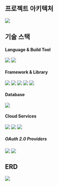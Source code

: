 ## 프로젝트 아키텍처
<div>
<img src="https://user-images.githubusercontent.com/93714741/196023117-fd6ac7eb-8783-49a3-b948-2d800c4b8ff0.png">
</div>

## 기술 스택
#### Language & Build Tool
<div>
    <img src="https://img.shields.io/badge/JAVA-007396?style=for-the-badge&logo=java&logoColor=white">
    <img src="https://img.shields.io/badge/GRADLE-02303A?style=for-the-badge&logo=GRADLE&logoColor=white">
</div>

#### Framework & Library
<div>
<img src="https://img.shields.io/badge/NGINX-009639?style=for-the-badge&logo=NGINX&logoColor=white"/>
    <img src="https://img.shields.io/badge/Spring%20Boot-6DB33F?style=for-the-badge&logo=SpringBoot&logoColor=white">
    <img src="https://img.shields.io/badge/Spring%20Security-6DB33F?style=for-the-badge&logo=SpringSecurity&logoColor=white">
    <img src="https://img.shields.io/badge/Spring%20Data%20JPA-6DB33F?style=for-the-badge&logo=SpringBoot&logoColor=white">
    <img src="https://img.shields.io/badge/Junit5-25A162?style=for-the-badge&logo=Junit5&logoColor=white">
</div>


#### Database
<div>
    <img src="https://img.shields.io/badge/MySQL-4479A1?style=for-the-badge&logo=MySQL&logoColor=white">
</div>

#### Cloud Services
<div>
    <img src="https://img.shields.io/badge/Amazon%20EC2-232F3E?style=for-the-badge&logo=Amazon EC2&logoColor=FF9A00">
<img src="https://img.shields.io/badge/AWS%20RDS-232F3E?style=for-the-badge&logo=AmazonAWS&logoColor=FF9A00"/>
<img src="https://img.shields.io/badge/AWS%20S3-232F3E?style=for-the-badge&logo=AmazonAWS&logoColor=FF9A00"/>
</div>

##### OAuth 2.0 Providers
<div>
    <img src="https://img.shields.io/badge/KAKAO-FFCD00?style=for-the-badge&logo=KAKAO&logoColor=black">
    <img src="https://img.shields.io/badge/NAVER-03C75A?style=for-the-badge&logo=NAVER&logoColor=white">
</div>

## ERD
<div>
<img src="https://user-images.githubusercontent.com/93714741/196023171-16234533-5ce7-4554-960e-154be3a00a7d.png">
</div>
